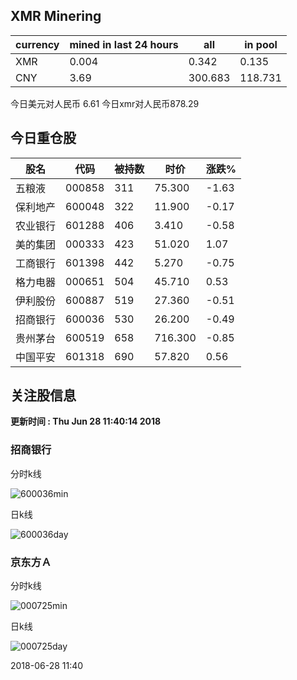 ## XMR Minering

|currency|mined in last 24 hours|all|in pool|
|---|---|---|---|
|XMR|0.004|0.342|0.135|
|CNY|3.69|300.683|118.731|

今日美元对人民币 6.61	今日xmr对人民币878.29


## 今日重仓股 

|股名|代码|被持数|时价|涨跌%|
|---|---|---|---|---|
|五粮液|000858|311|75.300|-1.63|
|保利地产|600048|322|11.900|-0.17|
|农业银行|601288|406|3.410|-0.58|
|美的集团|000333|423|51.020|1.07|
|工商银行|601398|442|5.270|-0.75|
|格力电器|000651|504|45.710|0.53|
|伊利股份|600887|519|27.360|-0.51|
|招商银行|600036|530|26.200|-0.49|
|贵州茅台|600519|658|716.300|-0.85|
|中国平安|601318|690|57.820|0.56|

## 关注股信息
**更新时间 : Thu Jun 28 11:40:14 2018**
### 招商银行 
分时k线

![600036min](http://image.sinajs.cn/newchart/min/n/sh600036.gif)

日k线

![600036day](http://image.sinajs.cn/newchart/daily/n/sh600036.gif)

### 京东方Ａ 
分时k线

![000725min](http://image.sinajs.cn/newchart/min/n/sz000725.gif)

日k线

![000725day](http://image.sinajs.cn/newchart/daily/n/sz000725.gif)

2018-06-28 11:40
